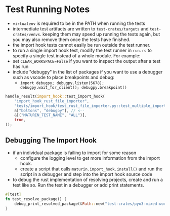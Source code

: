 # Test Running Notes
- `virtualenv` is required to be in the PATH when running the tests
- intermediate test artifacts are written to `test-crates/targets` and `test-crates/venvs`.
  keeping them may speed up running the tests again, but you may also remove them once the tests have finished.
- the import hook tests cannot easily be run outside the test runner.
- to run a single import hook test, modify the test runner in `run.rs` to specify a single test instead of a whole module. For example:
- set `CLEAR_WORKSPACE=False` if you want to inspect the output after a test has run
- include "debugpy" in the list of packages if you want to use a debugger such as vscode to place breakpoints and debug:
    - `import debugpy; debugpy.listen(5678); debugpy.wait_for_client(); debugpy.breakpoint()`

```rust
handle_result(import_hook::test_import_hook(
    "import_hook_rust_file_importer",
    "tests/import_hook/test_rust_file_importer.py::test_multiple_imports",  // <--
    &["boltons", "debugpy"], // <--
    &[("MATURIN_TEST_NAME", "ALL")],
    true,
));
```

## Debugging The Import Hook
- if an individual package is failing to import for some reason
  - configure the logging level to get more information from the import hook.
  - create a script that calls `maturin.import_hook.install()` and run the script in a debugger and step into the import hook source code
- to debug the rust implementation of resolving projects, create and run a test like so. Run the test in a debugger or add print statements.

```rust
#[test]
fn test_resolve_package() {
    debug_print_resolved_package(&Path::new("test-crates/pyo3-mixed-workspace"));
}
```
